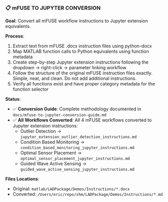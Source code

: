 ### 📋 mFUSE TO JUPYTER CONVERSION

**Goal**: Convert all mFUSE workflow instructions to Jupyter extension equivalents.

**Process**: 
1. Extract text from mFUSE .docx instruction files using python-docx
2. Map MATLAB function calls to Python equivalents using function metadata
3. Create step-by-step Jupyter extension instructions following the dropdown → right-click → parameter linking workflow
4. Follow the structure of the original mFUSE instruction files exactly. Simple, neat, and clean. Do not add additional instructions.
5. Verify all functions exist and have proper category metadata for the function selector

**Status**: 
- ✅ **Conversion Guide**: Complete methodology documented in `docs/mfuse-to-jupyter-conversion-guide.md`
- ✅ **All Workflows Converted**: All 4 mFUSE workflows converted to Jupyter extension instructions:
  - Outlier Detection → `jupyter_extension_outlier_detection_instructions.md`
  - Condition Based Monitoring → `condition_based_monitoring_jupyter_instructions.md`
  - Optimal Sensor Placement → `optimal_sensor_placement_jupyter_instructions.md`
  - Guided Wave Active Sensing → `guided_wave_active_sensing_jupyter_instructions.md`


**Files Locations**:
- Original: `matlab/LADPackage/Demos/Instructions/*.docx`
- Converted: `/Users/eric/repo/shm/LADPackage/Demos/Instructions/*.md`